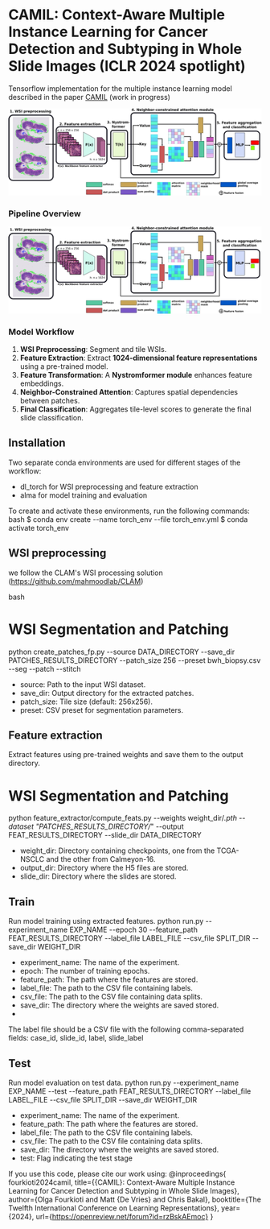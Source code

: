 # CAMIL: Context-Aware Multiple Instance Learning for Cancer Detection and Subtyping in Whole Slide Images (ICLR 2024 spotlight)
Tensorflow implementation for the multiple instance learning model described in the paper [CAMIL](https://arxiv.org/abs/2305.05314) (work in progress)

![Pipeline](assets/pipeline.png "An overview of the CAMIL model architecture.")


### **Pipeline Overview**
![Pipeline](assets/pipeline.png "Overview of the CAMIL model architecture.")

### **Model Workflow**
1. **WSI Preprocessing**: Segment and tile WSIs.
2. **Feature Extraction**: Extract **1024-dimensional feature representations** using a pre-trained model.
3. **Feature Transformation**: A **Nystromformer module** enhances feature embeddings.
4. **Neighbor-Constrained Attention**: Captures spatial dependencies between patches.
5. **Final Classification**: Aggregates tile-level scores to generate the final slide classification.


## Installation
Two separate conda environments are used for different stages of the workflow:
- dl_torch for WSI preprocessing and feature extraction
- alma for model training and evaluation

To create and activate these environments, run the following commands:
bash
$ conda env create --name torch_env --file torch_env.yml
$ conda activate torch_env

## WSI preprocessing
we follow the CLAM's WSI processing solution (https://github.com/mahmoodlab/CLAM)

bash
# WSI Segmentation and Patching
python create_patches_fp.py --source DATA_DIRECTORY --save_dir PATCHES_RESULTS_DIRECTORY --patch_size 256 --preset bwh_biopsy.csv --seg --patch --stitch

- source: Path to the input WSI dataset.
- save_dir: Output directory for the extracted patches.
- patch_size: Tile size (default: 256x256).
- preset: CSV preset for segmentation parameters.

## Feature extraction
Extract features using pre-trained weights and save them to the output directory.
# WSI Segmentation and Patching
python feature_extractor/compute_feats.py  --weights weight_dir/*.pth  --dataset "PATCHES_RESULTS_DIRECTORY/*" --output FEAT_RESULTS_DIRECTORY --slide_dir DATA_DIRECTORY

- weight_dir: Directory containing checkpoints, one from the TCGA-NSCLC and the other from Calmeyon-16.
- output_dir: Directory where the H5 files are stored.
- slide_dir: Directory where the slides are stored.


## Train
Run model training using extracted features.
python run.py --experiment_name EXP_NAME --epoch 30 --feature_path FEAT_RESULTS_DIRECTORY --label_file LABEL_FILE --csv_file SPLIT_DIR --save_dir WEIGHT_DIR

-  experiment_name: The name of the experiment.
-  epoch: The number of training epochs.
-  feature_path: The path where the features are stored.
-  label_file: The path to the CSV file containing labels.
-  csv_file: The path to the CSV file containing data splits.
-  save_dir: The directory where the weights are saved stored.
- 
The label file should be a CSV file with the following comma-separated fields:
case_id, slide_id, label, slide_label


## Test
Run model evaluation on test data.
python run.py --experiment_name EXP_NAME  --test  --feature_path FEAT_RESULTS_DIRECTORY --label_file LABEL_FILE --csv_file SPLIT_DIR --save_dir WEIGHT_DIR

-  experiment_name: The name of the experiment.
-  feature_path: The path where the features are stored.
-  label_file: The path to the CSV file containing labels.
-  csv_file: The path to the CSV file containing data splits.
-  save_dir: The directory where the weights are saved stored.
-  test: Flag indicating the test stage 



If you use this code, please cite our work using:
@inproceedings{
fourkioti2024camil,
title={{CAMIL}: Context-Aware Multiple Instance Learning for Cancer Detection and Subtyping in Whole Slide Images},
author={Olga Fourkioti and Matt {De Vries} and Chris Bakal},
booktitle={The Twelfth International Conference on Learning Representations},
year={2024},
url={https://openreview.net/forum?id=rzBskAEmoc}
}